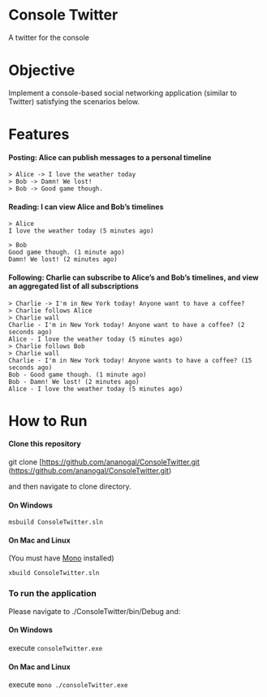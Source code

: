 # Console Twitter
A twitter for the console

# Objective
Implement a console-based social networking application (similar to Twitter) satisfying the scenarios below.

# Features

#### Posting: Alice can publish messages to a personal timeline

```
> Alice -> I love the weather today
> Bob -> Damn! We lost!
> Bob -> Good game though.
```
#### Reading: I can view Alice and Bob’s timelines
```
> Alice
I love the weather today (5 minutes ago)

> Bob
Good game though. (1 minute ago)
Damn! We lost! (2 minutes ago)
```
#### Following: Charlie can subscribe to Alice’s and Bob’s timelines, and view an aggregated list of all subscriptions

```
> Charlie -> I'm in New York today! Anyone want to have a coffee?
> Charlie follows Alice
> Charlie wall
Charlie - I'm in New York today! Anyone want to have a coffee? (2 seconds ago)
Alice - I love the weather today (5 minutes ago)
> Charlie follows Bob
> Charlie wall
Charlie - I'm in New York today! Anyone wants to have a coffee? (15 seconds ago)
Bob - Good game though. (1 minute ago)
Bob - Damn! We lost! (2 minutes ago)
Alice - I love the weather today (5 minutes ago)
```

# How to Run

#### Clone this repository

git clone [https://github.com/ananogal/ConsoleTwitter.git (https://github.com/ananogal/ConsoleTwitter.git)

and then navigate to clone directory.

#### On Windows

```
msbuild ConsoleTwitter.sln
```

#### On Mac and Linux
(You must have [Mono](http://www.mono-project.com/download/) installed)
```
xbuild ConsoleTwitter.sln
```

### To run the application
Please navigate to ./ConsoleTwitter/bin/Debug and:

#### On Windows
execute ``` consoleTwitter.exe ```

#### On Mac and Linux
execute ``` mono ./consoleTwitter.exe ```
